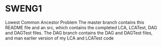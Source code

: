# SWENG1
Lowest Common Ancestor Problem
The master branch contains this README file and an src, which contains the completed LCA, LCATest, DAG and DAGTest files. 
The DAG branch contains the DAG and DAGTest files, and man earlier version of my LCA and LCATest code
